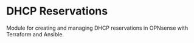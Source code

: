 # DHCP Reservations

Module for creating and managing DHCP reservations in OPNsense with Terraform and Ansible.
